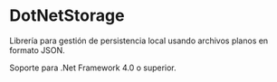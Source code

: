 # DotNetStorage
Librería para gestión de persistencia local usando archivos planos en formato JSON.

Soporte para .Net Framework 4.0 o superior.
